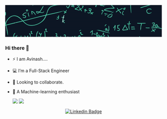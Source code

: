 <img src="https://github.com/CodeChari/CodeChari/blob/master/banner_1.gif">

### Hi there 👋


<!--
**CodeChari/CodeChari** is a ✨ _special_ ✨ repository because its `README.md` (this file) appears on your GitHub profile.
-->

- ⚡ I am Avinash....
- 💻  I’m a Full-Stack Engineer
- 👯  Looking to collaborate.
- 🔭  A Machine-learning enthusiast
  

  <img src = "https://github-readme-stats.vercel.app/api?username=codechari&show_icons=true&theme=radical&line_height=27">
  <img src = "https://github-readme-stats.vercel.app/api/top-langs/?username=codechari&hide=css,html&theme=tokyonight">
  
<div align="center">
<!--
[![Twitter Badge](https://img.shields.io/badge/-@nklmarch17-1ca0f1?style=flat-square&labelColor=1ca0f1&logo=twitter&logoColor=white&link=https://twitter.com/Avinymous)](https://twitter.com/nklmarch17) 
-->

[![Linkedin Badge](https://img.shields.io/badge/-avinash-blue?style=flat-square&logo=Linkedin&logoColor=white&link=https://www.linkedin.com/in/avinash-kumar-shudhanshu-3aa13327/)](https://www.linkedin.com/in/avinash-kumar-shudhanshu-3aa13327/)
<!--
[![Medium Badge](https://img.shields.io/badge/-@nerdynikhil-03a57a?style=flat-square&labelColor=000000&logo=Medium&link=https://medium.com/@nerdynikhil/)](https://medium.com/@nerdynikhil)
-->

</div>




